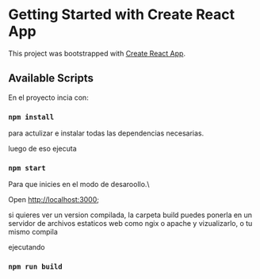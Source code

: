 # Getting Started with Create React App

This project was bootstrapped with [Create React App](https://github.com/facebook/create-react-app).

## Available Scripts

En el proyecto incia  con:

### `npm install`
para actulizar e instalar todas las dependencias necesarias.

luego de eso ejecuta 

### `npm start `


Para que inicies en el modo de desaroollo.\

Open [http://localhost:3000](http://localhost:3000);

si quieres ver un version compilada, la carpeta build puedes ponerla en un servidor
de archivos estaticos web como ngix o apache y vizualizarlo, o tu mismo compila

ejecutando

### `npm run build `



